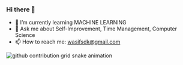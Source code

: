 ### Hi there 👋

- 🌱 I’m currently learning MACHINE LEARNING
- 💬 Ask me about Self-Improvement, Time Management, Computer Science
- 📫 How to reach me: wasifsdk@gmail.com

<picture>
  <source
    media="(prefers-color-scheme: dark)"
    srcset="https://tinyurl.com/MeowwMeoww101"
  />
  <source
    media="(prefers-color-scheme: light)"
    srcset="https://tinyurl.com/PinkMeowwMeoww"
  />
  <img
    alt="github contribution grid snake animation"
    src="https://tinyurl.com/UUWUU404"
  />
</picture>
